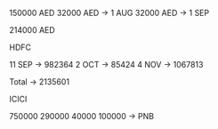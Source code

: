 150000 AED
 32000 AED -> 1 AUG
 32000  AED -> 1 SEP
 
214000 AED 

HDFC 

11 SEP -> 982364
2 OCT -> 85424
4 NOV -> 1067813

Total -> 2135601

ICICI 

750000
290000
  40000
100000 -> PNB
 